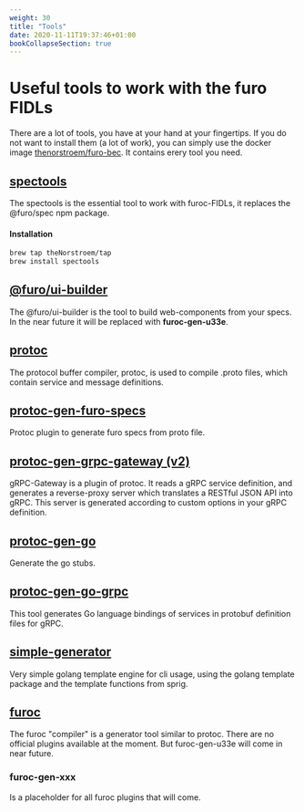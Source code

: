 ```yaml
---
weight: 30
title: "Tools"
date: 2020-11-11T19:37:46+01:00
bookCollapseSection: true
---
```

# Useful tools to work with the furo FIDLs
There are a lot of tools, you have at your hand at your fingertips. If you do not want to install them (a lot of work), you can
simply use the docker image [thenorstroem/furo-bec](/docs/tools/BEC/). It contains erery tool you need.

## [spectools](https://spectools.furo.pro/)
The spectools is the essential tool to work with furoc-FIDLs, it replaces the @furo/spec npm package.

#### Installation
```bash
brew tap theNorstroem/tap
brew install spectools
```

## [@furo/ui-builder](https://github.com/theNorstroem/FuroBaseComponents/tree/master/packages/furo-ui-builder)
The @furo/ui-builder is the tool to build web-components from your specs. In the near future it will be replaced with
**furoc-gen-u33e**.

## [protoc](https://github.com/protocolbuffers/protobuf)
The protocol buffer compiler, protoc, is used to compile .proto files, which contain service and message definitions. 


## [protoc-gen-furo-specs](https://github.com/theNorstroem/protoc-gen-furo-specs)
Protoc plugin to generate furo specs from proto file.

## [protoc-gen-grpc-gateway (v2)](https://grpc-ecosystem.github.io/grpc-gateway/#getting-started)
gRPC-Gateway is a plugin of protoc. It reads a gRPC service definition, and generates a reverse-proxy server which translates a RESTful JSON API into gRPC. This server is generated according to custom options in your gRPC definition.


## [protoc-gen-go](https://grpc.io/docs/languages/go/quickstart/)
Generate the go stubs.
## [protoc-gen-go-grpc](https://github.com/grpc/grpc-go/tree/master/cmd/protoc-gen-go-grpc)
This tool generates Go language bindings of services in protobuf definition files for gRPC.

## [simple-generator](https://github.com/theNorstroem/simple-generator)
Very simple golang template engine for cli usage, using the golang template package and the template functions from sprig.

## [furoc](https://github.com/theNorstroem/furoc)
The furoc "compiler" is a generator tool similar to protoc.
There are no official plugins available at the moment. But furoc-gen-u33e will come in near future.

### furoc-gen-xxx
Is a placeholder for all furoc plugins that will come.
